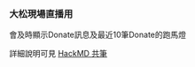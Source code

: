 ### 大松現場直播用
會及時顯示Donate訊息及最近10筆Donate的跑馬燈

詳細說明可見 [HackMD 共筆](https://g0v.hackmd.io/ETDHDKgRS1eNOR1QiFAK4Q)

